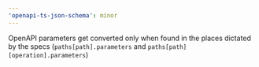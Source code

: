 ```yaml
---
'openapi-ts-json-schema': minor
---
```


OpenAPI parameters get converted only when found in the places dictated by the specs (`paths[path].parameters` and `paths[path][operation].parameters`)
